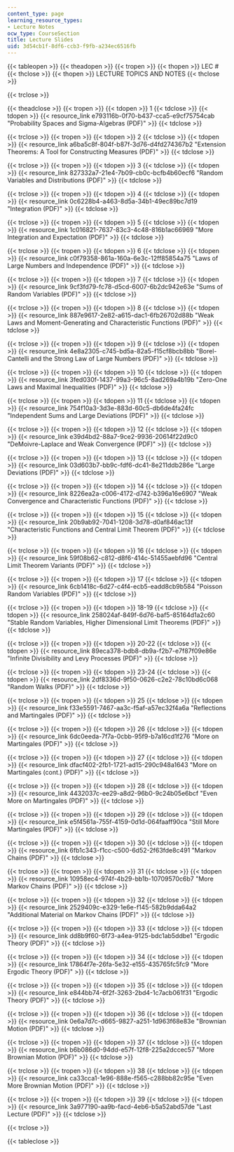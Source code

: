 ```yaml
---
content_type: page
learning_resource_types:
- Lecture Notes
ocw_type: CourseSection
title: Lecture Slides
uid: 3d54cb1f-8df6-ccb3-f9fb-a234ec6516fb
---
```


{{< tableopen >}}
{{< theadopen >}}
{{< tropen >}}
{{< thopen >}}
LEC #
{{< thclose >}}
{{< thopen >}}
LECTURE TOPICS AND NOTES
{{< thclose >}}

{{< trclose >}}

{{< theadclose >}}
{{< tropen >}}
{{< tdopen >}}
1
{{< tdclose >}}
{{< tdopen >}}
{{< resource_link e793116b-0f70-b437-cca5-e9cf75754cab "Probability Spaces and Sigma-Algebras (PDF)" >}}
{{< tdclose >}}

{{< trclose >}}
{{< tropen >}}
{{< tdopen >}}
2
{{< tdclose >}}
{{< tdopen >}}
{{< resource_link a6ba5c8f-804f-b87f-3d76-d4fd274367b2 "Extension Theorems: A Tool for Constructing Measures (PDF)" >}}
{{< tdclose >}}

{{< trclose >}}
{{< tropen >}}
{{< tdopen >}}
3
{{< tdclose >}}
{{< tdopen >}}
{{< resource_link 827332a7-21e4-7b09-cb0c-bcfb4b60ecf6 "Random Variables and Distributions (PDF)" >}}
{{< tdclose >}}

{{< trclose >}}
{{< tropen >}}
{{< tdopen >}}
4
{{< tdclose >}}
{{< tdopen >}}
{{< resource_link 0c6228b4-a463-8d5a-34b1-49ec89bc7d19 "Integration (PDF)" >}}
{{< tdclose >}}

{{< trclose >}}
{{< tropen >}}
{{< tdopen >}}
5
{{< tdclose >}}
{{< tdopen >}}
{{< resource_link 1c016821-7637-83c3-4c48-816b1ac66969 "More Integration and Expectation (PDF)" >}}
{{< tdclose >}}

{{< trclose >}}
{{< tropen >}}
{{< tdopen >}}
6
{{< tdclose >}}
{{< tdopen >}}
{{< resource_link c0f79358-861a-160a-6e3c-12ff85854a75 "Laws of Large Numbers and Independence (PDF)" >}}
{{< tdclose >}}

{{< trclose >}}
{{< tropen >}}
{{< tdopen >}}
7
{{< tdclose >}}
{{< tdopen >}}
{{< resource_link 9cf3fd79-fc78-d5cd-6007-6b2dc942e63e "Sums of Random Variables (PDF)" >}}
{{< tdclose >}}

{{< trclose >}}
{{< tropen >}}
{{< tdopen >}}
8
{{< tdclose >}}
{{< tdopen >}}
{{< resource_link 887e9617-2e82-a615-dac1-6fb26702d88b "Weak Laws and Moment-Generating and Characteristic Functions (PDF)" >}}
{{< tdclose >}}

{{< trclose >}}
{{< tropen >}}
{{< tdopen >}}
9
{{< tdclose >}}
{{< tdopen >}}
{{< resource_link 4e8a2305-c745-bd5a-82a5-f15cf8bcb8bb "Borel-Cantelli and the Strong Law of Large Numbers (PDF)" >}}
{{< tdclose >}}

{{< trclose >}}
{{< tropen >}}
{{< tdopen >}}
10
{{< tdclose >}}
{{< tdopen >}}
{{< resource_link 3fed030f-1437-99a3-96c5-8ad269a4b19b "Zero-One Laws and Maximal Inequalities (PDF)" >}}
{{< tdclose >}}

{{< trclose >}}
{{< tropen >}}
{{< tdopen >}}
11
{{< tdclose >}}
{{< tdopen >}}
{{< resource_link 754f10a3-3d3e-883d-60c5-db6de4fa24fc "Independent Sums and Large Deviations (PDF)" >}}
{{< tdclose >}}

{{< trclose >}}
{{< tropen >}}
{{< tdopen >}}
12
{{< tdclose >}}
{{< tdopen >}}
{{< resource_link e39d4bd2-88a7-9ce2-9936-20614f22d9c0 "DeMoivre-Laplace and Weak Convergence (PDF)" >}}
{{< tdclose >}}

{{< trclose >}}
{{< tropen >}}
{{< tdopen >}}
13
{{< tdclose >}}
{{< tdopen >}}
{{< resource_link 03d603b7-bb9c-fdf6-dc41-8e211ddb286e "Large Deviations (PDF)" >}}
{{< tdclose >}}

{{< trclose >}}
{{< tropen >}}
{{< tdopen >}}
14
{{< tdclose >}}
{{< tdopen >}}
{{< resource_link 8226ea2a-c006-4172-d742-b396a16e6907 "Weak Convergence and Characteristic Functions (PDF)" >}}
{{< tdclose >}}

{{< trclose >}}
{{< tropen >}}
{{< tdopen >}}
15
{{< tdclose >}}
{{< tdopen >}}
{{< resource_link 20b9ab92-7041-1208-3d78-d0af846ac13f "Characteristic Functions and Central Limit Theorem (PDF)" >}}
{{< tdclose >}}

{{< trclose >}}
{{< tropen >}}
{{< tdopen >}}
16
{{< tdclose >}}
{{< tdopen >}}
{{< resource_link 59f08b62-c812-d8f6-414c-51455aebfd96 "Central Limit Theorem Variants (PDF)" >}}
{{< tdclose >}}

{{< trclose >}}
{{< tropen >}}
{{< tdopen >}}
17
{{< tdclose >}}
{{< tdopen >}}
{{< resource_link 6cb1418c-6d27-c4f4-ecb5-eadd8cb9b584 "Poisson Random Variables (PDF)" >}}
{{< tdclose >}}

{{< trclose >}}
{{< tropen >}}
{{< tdopen >}}
18-19
{{< tdclose >}}
{{< tdopen >}}
{{< resource_link 258024af-849f-6d76-baf5-85164d1a2c60 "Stable Random Variables, Higher Dimensional Limit Theorems (PDF)" >}}
{{< tdclose >}}

{{< trclose >}}
{{< tropen >}}
{{< tdopen >}}
20-22
{{< tdclose >}}
{{< tdopen >}}
{{< resource_link 89eca378-bdb8-db9a-f2b7-e7f87f09e86e "Infinite Divisibility and Levy Processes (PDF)" >}}
{{< tdclose >}}

{{< trclose >}}
{{< tropen >}}
{{< tdopen >}}
23-24
{{< tdclose >}}
{{< tdopen >}}
{{< resource_link 2df8336d-9f50-0626-c2e2-78c10bd6c068 "Random Walks (PDF)" >}}
{{< tdclose >}}

{{< trclose >}}
{{< tropen >}}
{{< tdopen >}}
25
{{< tdclose >}}
{{< tdopen >}}
{{< resource_link f33e5591-7467-aa3c-f5af-a57ec32f4a6a "Reflections and Martingales (PDF)" >}}
{{< tdclose >}}

{{< trclose >}}
{{< tropen >}}
{{< tdopen >}}
26
{{< tdclose >}}
{{< tdopen >}}
{{< resource_link 6dc0eeda-7f7a-0cbb-95f9-b7a16cd1f276 "More on Martingales (PDF)" >}}
{{< tdclose >}}

{{< trclose >}}
{{< tropen >}}
{{< tdopen >}}
27
{{< tdclose >}}
{{< tdopen >}}
{{< resource_link dfacf402-2fb1-1721-ad15-290c948a1643 "More on Martingales (cont.) (PDF)" >}}
{{< tdclose >}}

{{< trclose >}}
{{< tropen >}}
{{< tdopen >}}
28
{{< tdclose >}}
{{< tdopen >}}
{{< resource_link 4432037c-ee29-a8d2-96b0-9c24b05e6bcf "Even More on Martingales (PDF)" >}}
{{< tdclose >}}

{{< trclose >}}
{{< tropen >}}
{{< tdopen >}}
29
{{< tdclose >}}
{{< tdopen >}}
{{< resource_link e5f4561a-755f-4159-0d1d-064faaff90ca "Still More Martingales (PDF)" >}}
{{< tdclose >}}

{{< trclose >}}
{{< tropen >}}
{{< tdopen >}}
30
{{< tdclose >}}
{{< tdopen >}}
{{< resource_link 6fb1c343-f1cc-c500-6d52-2f63fde8c491 "Markov Chains (PDF)" >}}
{{< tdclose >}}

{{< trclose >}}
{{< tropen >}}
{{< tdopen >}}
31
{{< tdclose >}}
{{< tdopen >}}
{{< resource_link 10958ec4-974f-4b29-bb1b-10709570c6b7 "More Markov Chains (PDF)" >}}
{{< tdclose >}}

{{< trclose >}}
{{< tropen >}}
{{< tdopen >}}
32
{{< tdclose >}}
{{< tdopen >}}
{{< resource_link 2529409c-e329-1e6e-f145-582b9dda64a2 "Additional Material on Markov Chains (PDF)" >}}
{{< tdclose >}}

{{< trclose >}}
{{< tropen >}}
{{< tdopen >}}
33
{{< tdclose >}}
{{< tdopen >}}
{{< resource_link dd8b9f60-6f73-a4ea-9125-bdc1ab5ddbe1 "Ergodic Theory (PDF)" >}}
{{< tdclose >}}

{{< trclose >}}
{{< tropen >}}
{{< tdopen >}}
34
{{< tdclose >}}
{{< tdopen >}}
{{< resource_link 17864f7e-26fa-5e32-e155-435765fc5fc9 "More Ergodic Theory (PDF)" >}}
{{< tdclose >}}

{{< trclose >}}
{{< tropen >}}
{{< tdopen >}}
35
{{< tdclose >}}
{{< tdopen >}}
{{< resource_link e844bb74-6f2f-3263-2bd4-1c7acb061f31 "Ergodic Theory (PDF)" >}}
{{< tdclose >}}

{{< trclose >}}
{{< tropen >}}
{{< tdopen >}}
36
{{< tdclose >}}
{{< tdopen >}}
{{< resource_link 0e6a7d7c-d665-9827-a251-1d963f68e83e "Brownian Motion (PDF)" >}}
{{< tdclose >}}

{{< trclose >}}
{{< tropen >}}
{{< tdopen >}}
37
{{< tdclose >}}
{{< tdopen >}}
{{< resource_link b6b086d0-94dd-e57f-12f8-225a2dccec57 "More Brownian Motion (PDF)" >}}
{{< tdclose >}}

{{< trclose >}}
{{< tropen >}}
{{< tdopen >}}
38
{{< tdclose >}}
{{< tdopen >}}
{{< resource_link ca33cca1-1e96-888e-f565-c288bb82c95e "Even More Brownian Motion (PDF)" >}}
{{< tdclose >}}

{{< trclose >}}
{{< tropen >}}
{{< tdopen >}}
39
{{< tdclose >}}
{{< tdopen >}}
{{< resource_link 3a977190-aa9b-facd-4eb6-b5a52abd57de "Last Lecture (PDF)" >}}
{{< tdclose >}}

{{< trclose >}}

{{< tableclose >}}
